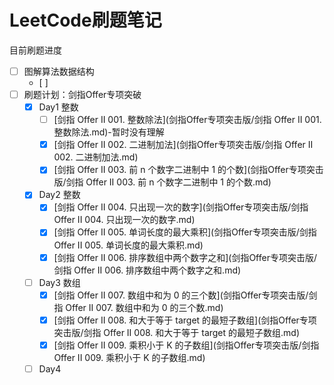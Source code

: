 # LeetCode刷题笔记

目前刷题进度

- [ ] 图解算法数据结构
  - [ ] 
- [ ] 刷题计划：剑指Offer专项突破
  - [x] Day1 整数
    - [ ] [剑指 Offer II 001. 整数除法](剑指Offer专项突击版/剑指 Offer II 001. 整数除法.md)-暂时没有理解
    - [x] [剑指 Offer II 002. 二进制加法](剑指Offer专项突击版/剑指 Offer II 002. 二进制加法.md)
    - [x] [剑指 Offer II 003. 前 n 个数字二进制中 1 的个数](剑指Offer专项突击版/剑指 Offer II 003. 前 n 个数字二进制中 1 的个数.md)
  - [x] Day2 整数
    - [x] [剑指 Offer II 004. 只出现一次的数字](剑指Offer专项突击版/剑指 Offer II 004. 只出现一次的数字.md)
    - [x] [剑指 Offer II 005. 单词长度的最大乘积](剑指Offer专项突击版/剑指 Offer II 005. 单词长度的最大乘积.md)
    - [x] [剑指 Offer II 006. 排序数组中两个数字之和](剑指Offer专项突击版/剑指 Offer II 006. 排序数组中两个数字之和.md)
  - [ ] Day3 数组
    - [x] [剑指 Offer II 007. 数组中和为 0 的三个数](剑指Offer专项突击版/剑指 Offer II 007. 数组中和为 0 的三个数.md)
    - [x] [剑指 Offer II 008. 和大于等于 target 的最短子数组](剑指Offer专项突击版/剑指 Offer II 008. 和大于等于 target 的最短子数组.md)
    - [x] [剑指 Offer II 009. 乘积小于 K 的子数组](剑指Offer专项突击版/剑指 Offer II 009. 乘积小于 K 的子数组.md)
  - [ ] Day4